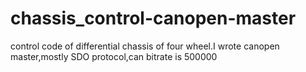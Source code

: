 # chassis_control-canopen-master
control code of differential chassis of four wheel.I wrote canopen master,mostly SDO protocol,can bitrate is 500000
